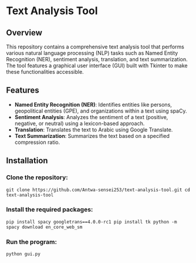 # Text Analysis Tool

## Overview

This repository contains a comprehensive text analysis tool that performs various natural language processing (NLP) tasks such as Named Entity Recognition (NER), sentiment analysis, translation, and text summarization. The tool features a graphical user interface (GUI) built with Tkinter to make these functionalities accessible.

## Features

- **Named Entity Recognition (NER)**: Identifies entities like persons, geopolitical entities (GPE), and organizations within a text using spaCy.
- **Sentiment Analysis**: Analyzes the sentiment of a text (positive, negative, or neutral) using a lexicon-based approach.
- **Translation**: Translates the text to Arabic using Google Translate.
- **Text Summarization**: Summarizes the text based on a specified compression ratio.

## Installation

### Clone the repository:


`git clone https://github.com/Antwa-sensei253/text-analysis-tool.git cd text-analysis-tool`

### Install the required packages:


`pip install spacy googletrans==4.0.0-rc1 pip install tk python -m spacy download en_core_web_sm`

### Run the program:


`python gui.py`
